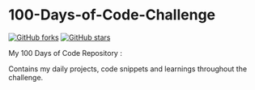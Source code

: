 # 100-Days-of-Code-Challenge

<div align="left">

[![GitHub forks](https://img.shields.io/github/forks/afrozchakure/100-Days-of-Code-Challenge?color=green&style=for-the-badge)](https://github.com/afrozchakure/100-Days-of-Code-Challenge/network)
[![GitHub stars](https://img.shields.io/github/stars/afrozchakure/100-Days-of-Code-Challenge?style=for-the-badge)](https://github.com/afrozchakure/100-Days-of-Code-Challenge/stargazers)

</div>

My 100 Days of Code Repository :

Contains my daily projects, code snippets and learnings throughout the challenge.


